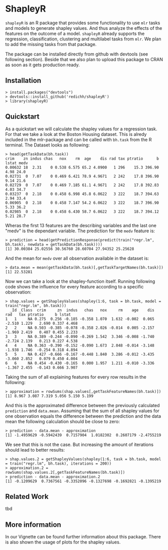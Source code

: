 # ShapleyR
`shapleyR` is an R package that provides some functionality to use `mlr` tasks and models to generate shapley values. And thus analyze the effects of the features on the outcome of a model.
`shapleyR` already supports the regression, classification, clustering and multilabel tasks from `mlr`. We plan to add the missing tasks from that package.

The package can be installed directly from github with devtools (see following section). Beside that we also plan to upload this package to CRAN as soon as it gets production ready.

## Installation
```
> install.packages("devtools")
> devtools::install_github('redichh/shapleyR')
> library(shapleyR)
```

## Quickstart
As a quickstart we will calculate the shapley values for a regression task. For that we take a look at the Boston Housing dataset. This is alredy included in the mlr-package and can be called with `bh.task` from the R terminal.
The Dataset looks as following:

```
> head(getTaskData(bh.task))
crim    zn indus chas   nox    rm  age    dis rad tax ptratio      b lstat medv
0.00632 18  2.31    0 0.538 6.575 65.2 4.0900   1 296    15.3 396.90  4.98 24.0
0.02731  0  7.07    0 0.469 6.421 78.9 4.9671   2 242    17.8 396.90  9.14 21.6
0.02729  0  7.07    0 0.469 7.185 61.1 4.9671   2 242    17.8 392.83  4.03 34.7
0.03237  0  2.18    0 0.458 6.998 45.8 6.0622   3 222    18.7 394.63  2.94 33.4
0.06905  0  2.18    0 0.458 7.147 54.2 6.0622   3 222    18.7 396.90  5.33 36.2
0.02985  0  2.18    0 0.458 6.430 58.7 6.0622   3 222    18.7 394.12  5.21 28.7
```

Wheras the first 13 features are the describing variables and the last one "medv" is the dependant variable. The prediction for the `medv` feature is:
```
> prediction = head(getPredictionResponse(predict(train("regr.lm", bh.task), newdata = getTaskData(bh.task))))
[1] 30.00384 25.02556 30.56760 28.60704 27.94352 25.25628
```

And the mean for `medv` over all observation available in the dataset is:
```
> data.mean = mean(getTaskData(bh.task)[,getTaskTargetNames(bh.task)])
[1] 22.53281
```

Now we can take a look at the shapley-function itself. Running following code shows the influence for every feature according to a specific observation:
```
> shap.values = getShapleyValues(shapley(1:6, task = bh.task, model = train("regr.lm", bh.task)))
  _Id _Class  crim     zn  indus   chas   nox     rm    age    dis    rad   tax ptratio     b lstat
1   1     NA 0.275  0.256 -0.185 -0.358 1.070  1.632 -0.002  0.065 -2.510 1.229   2.690 0.337 4.468
2   2     NA 0.503 -0.385 -0.078 -0.358 2.026 -0.014  0.005 -2.157 -1.969 2.419   0.407 0.455 2.233
3   3     NA 0.389 -0.244 -0.090 -0.269 1.542  3.346 -0.008 -1.740 -2.724 2.139   0.213 0.227 4.538
4   4     NA 0.363 -0.390 -0.152 -0.090 1.673  2.048 -0.014 -3.148 -1.938 1.746  -0.254 0.318 4.894
5   5     NA 0.427 -0.666 -0.167 -0.448 1.840  3.286 -0.012 -3.435 -3.060 2.852   0.079 0.450 4.004
6   6     NA 0.454 -0.430 -0.165  0.000 1.957  1.211 -0.010 -3.336 -1.367 2.455  -0.143 0.666 3.907
```

Taking the sum of all explaining features for every row results in the following:
```
> approximation = rowSums(shap.values[,getTaskFeatureNames(bh.task)])
[1] 8.967 3.087 7.319 5.056 5.150 5.199
```

And this is the approximated difference between the previously calculated `prediction` and `data.mean`. Assuming that the sum of all shapley values for one observation equals the difference between the prediction and the data mean the following calculation should be close to zero:
```
> prediction - data.mean - approximation
[1] -1.4959629 -0.5942439  0.7157904  1.0182302  0.2607179 -2.4755219
```

We see that this is not the case. But increasing the amount of iterations should lead to better results:

```
> shap.values.2 = getShapleyValues(shapley(1:6, task = bh.task, model = train("regr.lm", bh.task), iterations = 200))
> approximation.2 = rowSums(shap.values.2[,getTaskFeatureNames(bh.task)])
> prediction - data.mean - approximation.2
[1] -0.1209629  0.7367561 -0.3352096 -0.1327698 -0.1692821 -0.1395219
```

## Related Work
tbd

## More information
In our Vignette can be found further information about this package. There is also shown the usage of plots for the shapley values.
